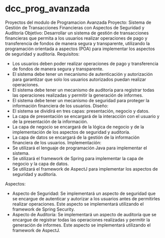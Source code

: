 # dcc_prog_avanzada
Proyectos del modulo de Programacion Avanzada
Proyecto: Sistema de Gestión de Transacciones Financieras con Aspectos de Seguridad y Auditoría
Objetivo: Desarrollar un sistema de gestión de transacciones financieras que permita a los usuarios realizar operaciones de pago y transferencia de fondos de manera segura y transparente, utilizando la programación orientada a aspectos (POA) para implementar los aspectos de seguridad y auditoría.
Requisitos:
- Los usuarios deben poder realizar operaciones de pago y transferencia de fondos de manera segura y transparente.
- El sistema debe tener un mecanismo de autenticación y autorización para garantizar que solo los usuarios autorizados puedan realizar operaciones.
- El sistema debe tener un mecanismo de auditoría para registrar todas las operaciones realizadas y permitir la generación de informes.
- El sistema debe tener un mecanismo de seguridad para proteger la información financiera de los usuarios.
Diseño:
- El sistema se dividirá en tres capas: presentación, negocio y datos.
- La capa de presentación se encargará de la interacción con el usuario y de la presentación de la información.
- La capa de negocio se encargará de la lógica de negocio y de la implementación de los aspectos de seguridad y auditoría.
- La capa de datos se encargará de la gestión de la información financiera de los usuarios.
Implementación:
- Se utilizará el lenguaje de programación Java para implementar el sistema.
- Se utilizará el framework de Spring para implementar la capa de negocio y la capa de datos.
- Se utilizará el framework de AspectJ para implementar los aspectos de seguridad y auditoría.

Aspectos:
- Aspecto de Seguridad: Se implementará un aspecto de seguridad que se encargue de autenticar y autorizar a los usuarios antes de permitirles realizar operaciones. Este aspecto se implementará utilizando el framework de Spring Security.
- Aspecto de Auditoría: Se implementará un aspecto de auditoría que se encargue de registrar todas las operaciones realizadas y permitir la generación de informes. Este aspecto se implementará utilizando el framework de AspectJ.

